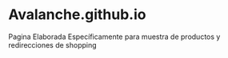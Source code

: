 # Avalanche.github.io
Pagina Elaborada Específicamente para muestra de productos y redirecciones de shopping
